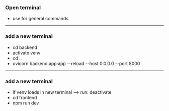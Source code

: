 ### Open terminal
- use for general commands
---
### add a new terminal
- cd backend
- activate venv
- cd ..
- uvicorn backend.app:app --reload --host 0.0.0.0 --port 8000
---
### add a new terminal
- if venv loads in new terminal --> run: deactivate
- cd frontend
- npm run dev
